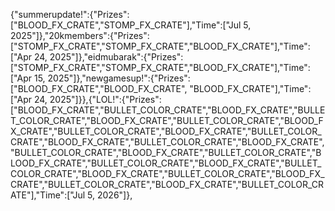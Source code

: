 {"summerupdate!":{"Prizes":["BLOOD_FX_CRATE","STOMP_FX_CRATE"],"Time":["Jul 5, 2025"]},"20kmembers":{"Prizes":["STOMP_FX_CRATE","STOMP_FX_CRATE","BLOOD_FX_CRATE"],"Time":["Apr 24, 2025"]},"eidmubarak":{"Prizes":["STOMP_FX_CRATE","STOMP_FX_CRATE","BLOOD_FX_CRATE"],"Time":["Apr 15, 2025"]},"newgamesup!":{"Prizes":["BLOOD_FX_CRATE","BLOOD_FX_CRATE", "BLOOD_FX_CRATE"],"Time":["Apr 24, 2025"]}},{"LOL!":{"Prizes":["BLOOD_FX_CRATE","BULLET_COLOR_CRATE","BLOOD_FX_CRATE","BULLET_COLOR_CRATE","BLOOD_FX_CRATE","BULLET_COLOR_CRATE","BLOOD_FX_CRATE","BULLET_COLOR_CRATE","BLOOD_FX_CRATE","BULLET_COLOR_CRATE","BLOOD_FX_CRATE","BULLET_COLOR_CRATE","BLOOD_FX_CRATE","BULLET_COLOR_CRATE","BLOOD_FX_CRATE","BULLET_COLOR_CRATE","BLOOD_FX_CRATE","BULLET_COLOR_CRATE","BLOOD_FX_CRATE","BULLET_COLOR_CRATE","BLOOD_FX_CRATE","BULLET_COLOR_CRATE","BLOOD_FX_CRATE","BULLET_COLOR_CRATE","BLOOD_FX_CRATE","BULLET_COLOR_CRATE"],"Time":["Jul 5, 2026"]},
